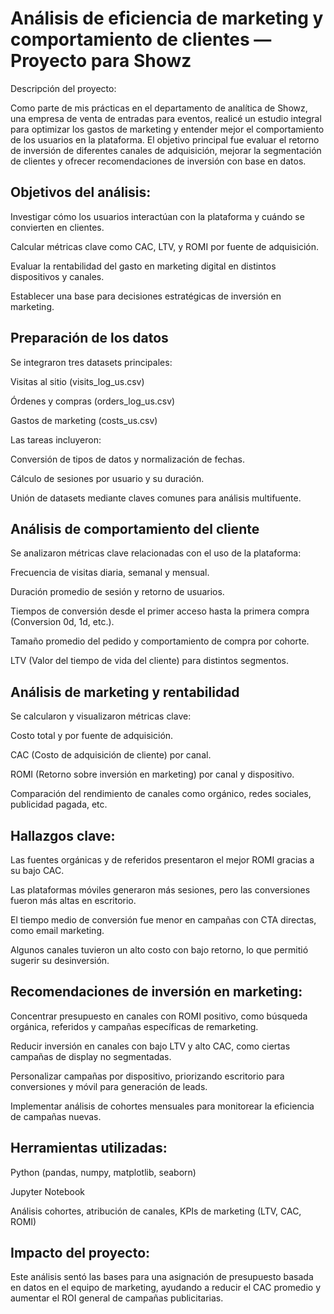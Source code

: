 # Análisis de eficiencia de marketing y comportamiento de clientes — Proyecto para Showz
Descripción del proyecto:

Como parte de mis prácticas en el departamento de analítica de Showz, una empresa de venta de entradas para eventos, realicé un estudio integral para optimizar los gastos de marketing y entender mejor el comportamiento de los usuarios en la plataforma. El objetivo principal fue evaluar el retorno de inversión de diferentes canales de adquisición, mejorar la segmentación de clientes y ofrecer recomendaciones de inversión con base en datos.

## Objetivos del análisis:

Investigar cómo los usuarios interactúan con la plataforma y cuándo se convierten en clientes.

Calcular métricas clave como CAC, LTV, y ROMI por fuente de adquisición.

Evaluar la rentabilidad del gasto en marketing digital en distintos dispositivos y canales.

Establecer una base para decisiones estratégicas de inversión en marketing.

## Preparación de los datos
Se integraron tres datasets principales:

Visitas al sitio (visits_log_us.csv)

Órdenes y compras (orders_log_us.csv)

Gastos de marketing (costs_us.csv)

Las tareas incluyeron:

Conversión de tipos de datos y normalización de fechas.

Cálculo de sesiones por usuario y su duración.

Unión de datasets mediante claves comunes para análisis multifuente.

## Análisis de comportamiento del cliente
Se analizaron métricas clave relacionadas con el uso de la plataforma:

Frecuencia de visitas diaria, semanal y mensual.

Duración promedio de sesión y retorno de usuarios.

Tiempos de conversión desde el primer acceso hasta la primera compra (Conversion 0d, 1d, etc.).

Tamaño promedio del pedido y comportamiento de compra por cohorte.

LTV (Valor del tiempo de vida del cliente) para distintos segmentos.

## Análisis de marketing y rentabilidad
Se calcularon y visualizaron métricas clave:

Costo total y por fuente de adquisición.

CAC (Costo de adquisición de cliente) por canal.

ROMI (Retorno sobre inversión en marketing) por canal y dispositivo.

Comparación del rendimiento de canales como orgánico, redes sociales, publicidad pagada, etc.

## Hallazgos clave:
Las fuentes orgánicas y de referidos presentaron el mejor ROMI gracias a su bajo CAC.

Las plataformas móviles generaron más sesiones, pero las conversiones fueron más altas en escritorio.

El tiempo medio de conversión fue menor en campañas con CTA directas, como email marketing.

Algunos canales tuvieron un alto costo con bajo retorno, lo que permitió sugerir su desinversión.

## Recomendaciones de inversión en marketing:
Concentrar presupuesto en canales con ROMI positivo, como búsqueda orgánica, referidos y campañas específicas de remarketing.

Reducir inversión en canales con bajo LTV y alto CAC, como ciertas campañas de display no segmentadas.

Personalizar campañas por dispositivo, priorizando escritorio para conversiones y móvil para generación de leads.

Implementar análisis de cohortes mensuales para monitorear la eficiencia de campañas nuevas.

## Herramientas utilizadas:

Python (pandas, numpy, matplotlib, seaborn)

Jupyter Notebook

Análisis cohortes, atribución de canales, KPIs de marketing (LTV, CAC, ROMI)

## Impacto del proyecto:
Este análisis sentó las bases para una asignación de presupuesto basada en datos en el equipo de marketing, ayudando a reducir el CAC promedio y aumentar el ROI general de campañas publicitarias.


